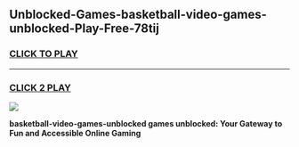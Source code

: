 
## Unblocked-Games-basketball-video-games-unblocked-Play-Free-78tij
<h3>
<a href="https://premium76.site?title=basketball-video-games-unblocked&ref=18A1">CLICK TO PLAY</a></h3>
<hr>

<h3>
<a href="https://premium76.site?title=basketball-video-games-unblocked&ref=18A1">CLICK 2 PLAY</a>
  
</h3>

<a href="https://premium76.site?title=basketball-video-games-unblocked&ref=18A1"><img src="https://clearcache.store/games.png"></a>


**basketball-video-games-unblocked games unblocked: Your Gateway to Fun and Accessible Online Gaming**
